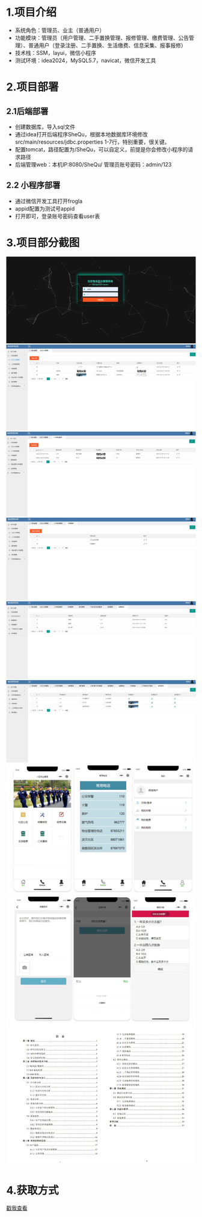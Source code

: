 # 1.项目介绍
- 系统角色：管理员、业主（普通用户）
- 功能模块：管理员（用户管理、二手置换管理、报修管理、缴费管理、公告管理）、普通用户（登录注册、二手置换、生活缴费、信息采集、报事报修）
- 技术栈：SSM，layui，微信小程序
- 测试环境：idea2024，MySQL5.7，navicat，微信开发工具
# 2.项目部署
## 2.1后端部署
- 创建数据库，导入sql文件
- 通过idea打开后端程序SheQu，根据本地数据库环境修改src/main/resources/jdbc.properties  1-7行，特别重要，很关键。
- 配置tomcat，路径配置为/SheQu，可以自定义，前提是你会修改小程序的请求路径
- 后端管理web：本机IP:8080/SheQu/  管理员账号密码：admin/123
## 2.2 小程序部署
- 通过微信开发工具打开frogla
- appid配置为测试号appid
- 打开即可，登录账号密码查看user表
# 3.项目部分截图
![输入图片说明](1.png)
![输入图片说明](2.png)
![输入图片说明](3.png)
![输入图片说明](4.png)
![输入图片说明](5.png)
![输入图片说明](6.png)
![输入图片说明](7.png)
![输入图片说明](8.png)
![输入图片说明](9.png)

# 4.获取方式
[戳我查看](https://gitee.com/aven999/mall)